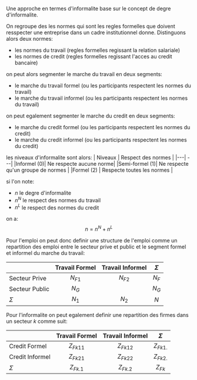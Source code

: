 
Une approche en termes d'informalite base sur le concept de degre d'informalite.

On regroupe des les normes qui sont les regles formelles que doivent resspecter une entreprise dans un cadre institutionnel donne. Distinguons alors deux normes:
- les normes du travail (regles formelles regissant la relation salariale)
- les normes de credit (regles formelles regissant l'acces au credit bancaire)

on peut alors segmenter le marche du travail en deux segments:
- le marche du travail formel (ou les participants respectent les normes du travail)
- le marche du travail informel (ou les participants respectent les normes du travail)

on peut egalement segmenter le marche du credit en deux segments:
- le marche du credit formel (ou les participants respectent les normes du credit)
- le marche du credit informel (ou les participants respectent les normes du credit)

les niveaux d'informalite sont alors:
| Niveaux | Respect des normes |
|---| ---|
|Informel (0)| Ne respecte aucune norme|
|Semi-formel (1)| Ne respecte qu'un groupe de normes |
|Formel (2) | Respecte toutes les normes |

si l'on note:
- $n$ le degre d'informalite
- $n^N$ le respect des normes du travail 
- $n^L$ le respect des normes du credit

on a:
$$
    n = n^N + n^L
$$


Pour l'emploi on peut donc definir une structure de l'emploi comme un repartition des emploi entre le secteur prive et public et le segment formel et informel du marche du travail:

|                |Travail Formel|Travail Informel| $\Sigma$ |
|---             | :-:          | :-:            | :-:      |
| Secteur Prive  | $N_{F1}$     | $N_{F2}$       | $N_{F}$  |
| Secteur Public | $N_{G}$      |                | $N_{G}$  |
| $\Sigma$       | $N_1$        | $N_2$          | $N$      |

Pour l'informalite on peut egalement definir une repartition des firmes dans un secteur $k$ comme suit:

|                |Travail Formel|Travail Informel| $\Sigma$   |
|---             | :-:          | :-:            | :-:        |
|Credit Formel   | $Z_{Fk11}$   | $Z_{Fk12}$     | $Z_{Fk1.}$ |
|Credit Informel | $Z_{Fk21}$   | $Z_{Fk22}$     | $Z_{Fk2.}$ |
| $\Sigma$       | $Z_{Fk.1}$   | $Z_{Fk.2}$     | $Z_{Fk}$     |


